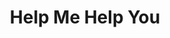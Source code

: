 ---
hackday: "25-leicester"
title: "Help Me Help You"
summary: "Symptom tracker to facilitate patient - doctor communication"
thumbnail: help_me_help_you.jpg
team:
  - "@peipeimeow"
  - "Maria Eleftheriadou"
  - "Nigel Stizager"
  - "Sarah Forster"
links:
  presentation: https://docs.google.com/presentation/d/1XS4Xv8X4Pxe1uxuplsdX3Z4-4WZJV0ovX_NXj3VEp08/edit?usp=sharing
  video: https://youtu.be/U95BqmpK5_0
---